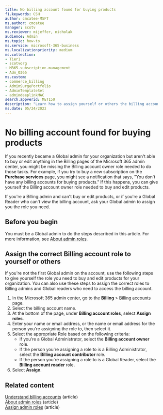 ```yaml
---
title: No billing account found for buying products
f1.keywords: CSH   
author: cmcatee-MSFT
ms.author: cmcatee
manager: scotv
ms.reviewer: mijeffer, nicholak
audience: Admin
ms.topic: how-to
ms.service: microsoft-365-business 
ms.localizationpriority: medium
ms.collection:
- Tier1
- scotvorg
- M365-subscription-management 
- Adm_O365
ms.custom: 
- commerce_billing
- AdminSurgePortfolio
- AdminTemplateSet
- admindeeplinkMAC
search.appverid: MET150
description: "Learn how to assign yourself or others the billing account roles needed to buy and edit products in the Microsoft 365 admin center."
ms.date: 05/24/2022
---
```


# No billing account found for buying products

If you recently became a Global admin for your organization but aren't able to buy or edit anything in the Billing pages of the Microsoft 365 admin center, you might be missing the Billing account owner role needed to do those tasks. For example, if you try to buy a new subscription on the **Purchase services** page, you might see a notification that says, "You don't have any billing accounts for buying products." If this happens, you can give yourself the Billing account owner role needed to buy and edit products.

If you're a Billing admin and can't buy or edit products, or if you're a Global Reader who can't view the billing account, ask your Global admin to assign you the role you need.

## Before you begin

You must be a Global admin to do the steps described in this article. For more information, see [About admin roles](../admin/add-users/about-admin-roles.md).

## Assign the correct Billing account role to yourself or others

If you're not the first Global admin on the account, use the following steps to give yourself the role you need to buy and edit products for your organization. You can also use these steps to assign the correct roles to Billing admins and Global readers who need to access the billing account.

1. In the Microsoft 365 admin center, go to the **Billing** > <a href="https://go.microsoft.com/fwlink/p/?linkid=2084771" target="_blank">Billing accounts</a> page.
2. Select the billing account name.
3. At the bottom of the page, under **Billing account roles**, select **Assign roles**.
4. Enter your name or email address, or the name or email address for the person you're assigning the role to, then select it.
5. Select the appropriate Role based on the following criteria:
    - If you're a Global Administrator, select the **Billing account owner** role.
    - If the person you're assigning a role to is a Billing Administrator, select the **Billing account contributor** role.
    - If the person you're assigning a role to is a Global Reader, select the **Billing account reader** role.
6. Select **Assign**.

## Related content

[Understand billing accounts](manage-billing-accounts.md) (article)\
[About admin roles](../admin/add-users/about-admin-roles.md) (article)\
[Assign admin roles](../admin/add-users/assign-admin-roles.md) (article) 
